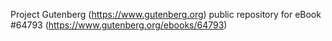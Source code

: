 Project Gutenberg (https://www.gutenberg.org) public repository for
eBook #64793 (https://www.gutenberg.org/ebooks/64793)
